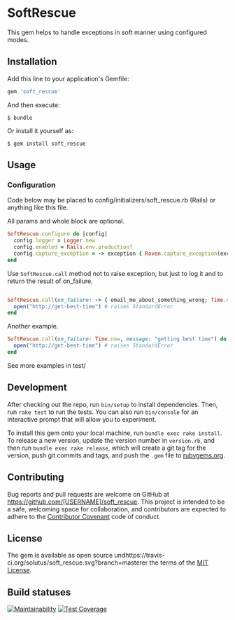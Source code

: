 # SoftRescue

This gem helps to handle exceptions in soft manner using configured modes.

## Installation

Add this line to your application's Gemfile:

```ruby
gem 'soft_rescue'
```

And then execute:

    $ bundle

Or install it yourself as:

    $ gem install soft_rescue

## Usage

### Configuration
Code below may be placed to config/initializers/soft_rescue.rb (Rails) or anything like this file.

All params and whole block are optional.

```ruby
SoftRescue.configure do |config|
  config.logger = Logger.new
  config.enabled = Rails.env.production?
  config.capture_exception = -> exception { Raven.capture_exception(exception) }
end
```

Use `SoftRescue.call` method not to raise exception, but just to log it and to return the result of on_failure.

```ruby

SoftRescue.call(on_failure: -> { email_me_about_something_wrong; Time.now }) do
  open("http://get-best-time") # raises StandardError
end
```

Another example.

```ruby
SoftRescue.call(on_failure: Time.now, message: "getting best time") do
  open("http://get-best-time") # raises StandardError
end
```

See more examples in test/

## Development

After checking out the repo, run `bin/setup` to install dependencies. Then, run `rake test` to run the tests. You can also run `bin/console` for an interactive prompt that will allow you to experiment.

To install this gem onto your local machine, run `bundle exec rake install`. To release a new version, update the version number in `version.rb`, and then run `bundle exec rake release`, which will create a git tag for the version, push git commits and tags, and push the `.gem` file to [rubygems.org](https://rubygems.org).

## Contributing

Bug reports and pull requests are welcome on GitHub at https://github.com/[USERNAME]/soft_rescue. This project is intended to be a safe, welcoming space for collaboration, and contributors are expected to adhere to the [Contributor Covenant](http://contributor-covenant.org) code of conduct.


## License

The gem is available as open source undhttps://travis-ci.org/solutus/soft_rescue.svg?branch=masterer the terms of the [MIT License](http://opensource.org/licenses/MIT).

## Build statuses
[![Maintainability](https://api.codeclimate.com/v1/badges/d0e9630056a4e635891c/maintainability)](https://codeclimate.com/github/solutus/soft_rescue/maintainability)
[![Test Coverage](https://api.codeclimate.com/v1/badges/d0e9630056a4e635891c/test_coverage)](https://codeclimate.com/github/solutus/soft_rescue/test_coverage)


